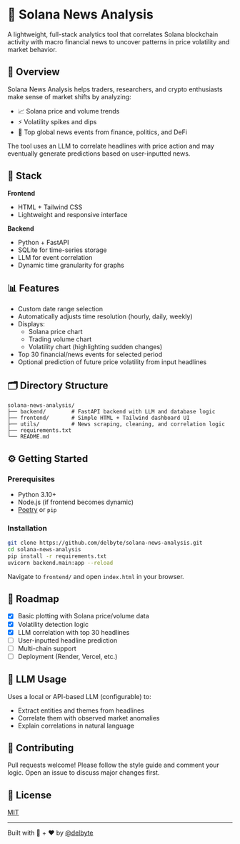 # 🧠 Solana News Analysis

A lightweight, full-stack analytics tool that correlates Solana blockchain activity with macro financial news to uncover patterns in price volatility and market behavior.

## 🚀 Overview

Solana News Analysis helps traders, researchers, and crypto enthusiasts make sense of market shifts by analyzing:
- 📈 Solana price and volume trends
- ⚡ Volatility spikes and dips
- 📰 Top global news events from finance, politics, and DeFi

The tool uses an LLM to correlate headlines with price action and may eventually generate predictions based on user-inputted news.

## 🧱 Stack

**Frontend**
- HTML + Tailwind CSS
- Lightweight and responsive interface

**Backend**
- Python + FastAPI
- SQLite for time-series storage
- LLM for event correlation
- Dynamic time granularity for graphs

## 📊 Features

- Custom date range selection
- Automatically adjusts time resolution (hourly, daily, weekly)
- Displays:
  - Solana price chart
  - Trading volume chart
  - Volatility chart (highlighting sudden changes)
- Top 30 financial/news events for selected period
- Optional prediction of future price volatility from input headlines

## 🗂 Directory Structure

```
solana-news-analysis/
├── backend/        # FastAPI backend with LLM and database logic
├── frontend/       # Simple HTML + Tailwind dashboard UI
├── utils/          # News scraping, cleaning, and correlation logic
├── requirements.txt
└── README.md
```

## ⚙️ Getting Started

### Prerequisites
- Python 3.10+
- Node.js (if frontend becomes dynamic)
- [Poetry](https://python-poetry.org/) or `pip`

### Installation

```bash
git clone https://github.com/delbyte/solana-news-analysis.git
cd solana-news-analysis
pip install -r requirements.txt
uvicorn backend.main:app --reload
```

Navigate to `frontend/` and open `index.html` in your browser.

## 📌 Roadmap

- [x] Basic plotting with Solana price/volume data
- [x] Volatility detection logic
- [x] LLM correlation with top 30 headlines
- [ ] User-inputted headline prediction
- [ ] Multi-chain support
- [ ] Deployment (Render, Vercel, etc.)

## 🧠 LLM Usage

Uses a local or API-based LLM (configurable) to:
- Extract entities and themes from headlines
- Correlate them with observed market anomalies
- Explain correlations in natural language

## 🤝 Contributing

Pull requests welcome! Please follow the style guide and comment your logic. Open an issue to discuss major changes first.

## 📜 License

[MIT](LICENSE)

---

Built with 🧠 + ❤️ by [@delbyte](https://github.com/delbyte)
```
